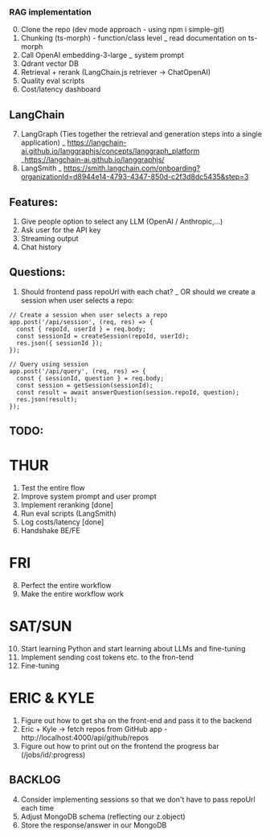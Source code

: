### RAG implementation

0. Clone the repo (dev mode approach - using npm i simple-git)
1. Chunking (ts-morph) - function/class level
   \_ read documentation on ts-morph
2. Call OpenAI embedding-3-large
   \_ system prompt
3. Qdrant vector DB
4. Retrieval + rerank (LangChain.js retriever -> ChatOpenAI)
5. Quality eval scripts
6. Cost/latency dashboard

## LangChain

7. LangGraph (Ties together the retrieval and generation steps into a single application)
   \_ https://langchain-ai.github.io/langgraphjs/concepts/langgraph_platform
   \_https://langchain-ai.github.io/langgraphjs/
8. LangSmith
   \_ https://smith.langchain.com/onboarding?organizationId=d8944e14-4793-4347-850d-c2f3d8dc5435&step=3

## Features:

1. Give people option to select any LLM (OpenAI / Anthropic,...)
2. Ask user for the API key
3. Streaming output
4. Chat history

## Questions:

1. Should frontend pass repoUrl with each chat?
   \_ OR should we create a session when user selects a repo:

```
// Create a session when user selects a repo
app.post('/api/session', (req, res) => {
  const { repoId, userId } = req.body;
  const sessionId = createSession(repoId, userId);
  res.json({ sessionId });
});

// Query using session
app.post('/api/query', (req, res) => {
  const { sessionId, question } = req.body;
  const session = getSession(sessionId);
  const result = await answerQuestion(session.repoId, question);
  res.json(result);
});
```

## TODO:

# THUR

1. Test the entire flow
2. Improve system prompt and user prompt
3. Implement reranking [done]
4. Run eval scripts (LangSmith)
5. Log costs/latency [done]
6. Handshake BE/FE

# FRI

8. Perfect the entire workflow
9. Make the entire workflow work

# SAT/SUN

10. Start learning Python and start learning about LLMs and fine-tuning
11. Implement sending cost tokens etc. to the fron-tend
12. Fine-tuning

# ERIC & KYLE

1. Figure out how to get sha on the front-end and pass it to the backend
2. Eric + Kyle -> fetch repos from GitHub app - http://localhost:4000/api/github/repos
3. Figure out how to print out on the frontend the progress bar (/jobs/id/:progress)

## BACKLOG

4. Consider implementing sessions so that we don't have to pass repoUrl each time
5. Adjust MongoDB schema (reflecting our z.object)
6. Store the response/answer in our MongoDB
